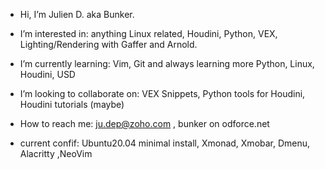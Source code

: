 - Hi, I’m Julien D. aka Bunker.
- I’m interested in: anything Linux related, Houdini, Python, VEX, Lighting/Rendering with Gaffer and Arnold.
- I’m currently learning: Vim, Git and always learning more Python, Linux, Houdini, USD
- I’m looking to collaborate on: VEX Snippets, Python tools for Houdini, Houdini tutorials (maybe)
- How to reach me: ju.dep@zoho.com , bunker on odforce.net

- current confif: Ubuntu20.04 minimal install, Xmonad, Xmobar, Dmenu, Alacritty ,NeoVim
<!---
jdvfx/jdvfx is a ✨ special ✨ repository because its `README.md` (this file) appears on your GitHub profile.
You can click the Preview link to take a look at your changes.
--->
